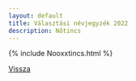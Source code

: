```yaml
---
layout: default
title: Választási névjegyzék 2022
description: Nőtincs
---
```


{% include Nooxxtincs.html %}

[Vissza](./)